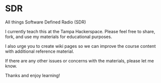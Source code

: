 SDR
===

All things Software Defined Radio (SDR)

I currently teach this at the Tampa Hackerspace. Please feel free to share, fork, and use my materials for educational purposes.

I also urge you to create wiki pages so we can improve the course content with additional reference material.

If there are any other issues or concerns with the materials, please let me know.

Thanks and enjoy learning!
